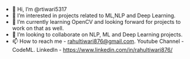 - 👋 Hi, I’m @rtiwari5317
- 👀 I’m interested in projects related to ML,NLP and Deep Learning.
- 🌱 I’m currently learning OpenCV and looking forward for projects to work on that as well.
- 💞️ I’m looking to collaborate on NLP, ML and Deep Learning projects.
- 📫 How to reach me - rahultiwari876@gmail.com. Youtube Channel - CodeML. LinkedIn - https://www.linkedin.com/in/rahultiwari876/
<!---
rtiwari5317/rtiwari5317 is a ✨ special ✨ repository because its `README.md` (this file) appears on your GitHub profile.
You can click the Preview link to take a look at your changes.
--->
